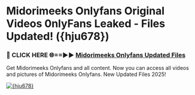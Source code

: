 # Midorimeeks Onlyfans Original Videos 0nlyFans Leaked - Files Updated! ({hju678})

<h3>🔴 CLICK HERE 🌐==►► <a href="https://tinyurl.com/ms9xzufz" rel="nofollow">Midorimeeks Onlyfans Updated Files</a></h3>

Get Midorimeeks Onlyfans and all content. Now you can access all videos and pictures of Midorimeeks Onlyfans. New Updated Files 2025!

[![{hju678}](https://i.imgur.com/PQ7UWWw.gif)](https://tinyurl.com/ms9xzufz)